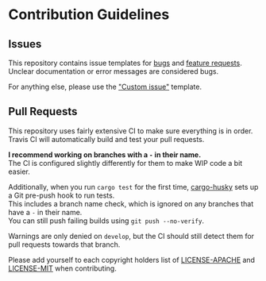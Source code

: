 # Contribution Guidelines

## Issues

This repository contains issue templates for [bugs] and [feature requests].  
Unclear documentation or error messages are considered bugs.

For anything else, please use the ["Custom issue"] template.

[bugs]: https://github.com/Tamschi/TODO_CRATE_NAME/issues/new?assignees=&labels=bug&template=bug_report.md&title=
[feature requests]: https://github.com/Tamschi/TODO_CRATE_NAME/issues/new?assignees=&labels=enhancement&template=feature_request.md&title=
["Custom issue"]: https://github.com/Tamschi/TODO_CRATE_NAME/issues/new?assignees=&labels=&template=custom_issue.md&title=

## Pull Requests

This repository uses fairly extensive CI to make sure everything is in order.  
Travis CI will automatically build and test your pull requests.

**I recommend working on branches with a `-` in their name.**  
The CI is configured slightly differently for them to make WIP code a bit easier.

Additionally, when you run `cargo test` for the first time, [cargo-husky] sets up a Git pre-push hook to run tests.  
This includes a branch name check, which is ignored on any branches that have a `-` in their name.  
You can still push failing builds using `git push --no-verify`.

Warnings are only denied on `develop`, but the CI should still detect them for pull requests towards that branch.

Please add yourself to each copyright holders list of [LICENSE-APACHE](LICENSE-APACHE) and [LICENSE-MIT](LICENSE-MIT) when contributing.

[cargo-husky]: https://lib.rs/crates/cargo-husky
